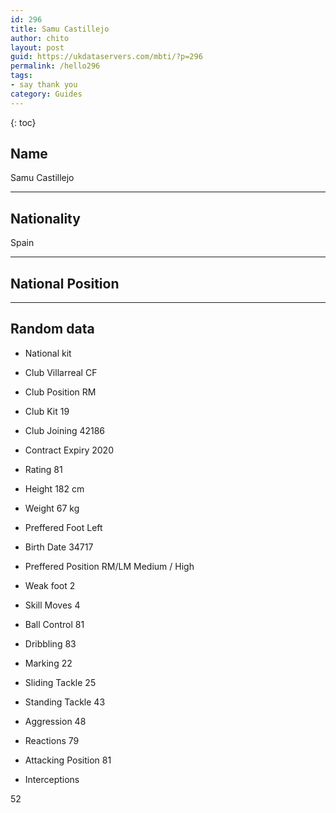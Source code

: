 ```yaml
---
id: 296
title: Samu Castillejo
author: chito
layout: post
guid: https://ukdataservers.com/mbti/?p=296
permalink: /hello296
tags:
- say thank you
category: Guides
---
```



{: toc}

## Name  
Samu Castillejo 

* * *

## Nationality  
Spain 

* * *

## National Position 

* * *

## Random data 

  * National kit 
  * Club 
Villarreal CF 

  * Club Position 
RM 

  * Club Kit 
19 

  * Club Joining 
42186 

  * Contract Expiry 
2020 

  * Rating 
81 

  * Height 
182 cm 

  * Weight 
67 kg 

  * Preffered Foot 
Left 

  * Birth Date 
34717 

  * Preffered Position 
RM/LM Medium / High 

  * Weak foot 
2 

  * Skill Moves 
4 

  * Ball Control 
81 

  * Dribbling 
83 

  * Marking 
22 

  * Sliding Tackle 
25 

  * Standing Tackle 
43 

  * Aggression 
48 

  * Reactions 
79 

  * Attacking Position 
81 

  * Interceptions 

52